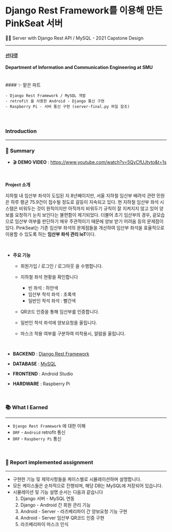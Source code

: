 # Django Rest Framework를 이용해 만든 PinkSeat 서버
👩‍💻 Server with Django Rest API / MySQL - 2021 Capstone Design


---

#### [선다영](https://github.com/dayowoo)
#### Department of Information and Communication Engineering at SMU
<br>
#### ✨ 맡은 파트

	- Django Rest Framework / MySQL 개발
	- retrofit 을 사용한 Android - Django 통신 구현
	- Raspberry Pi - 서버 통신 구현 (server-final.py 파일 참조)

#### <br>

### Introduction

---

### 💌 Summary

* 🎬 **DEMO VIDEO** : https://www.youtube.com/watch?v=5QyCfUJtvto&t=1s

  <br>

**Project 소개**

지하철 내 임산부 좌석이 도입된 지 8년째이지만, 서울 지하철 임산부 배려석 관련 민원은 하루 평균 75.9건이 접수될 정도로 갈등이 지속되고 있다. 현 지하철 임산부 좌석 시스템은 비워두는 것이 원칙이지만 아직까지 비워두기 규칙이 잘 지켜지지 않고 있어 양보를 요청하기 눈치 보인다는 불편함이 제기되었다. 더불어 초기 임산부의 경우, 겉모습으로 임산부 여부를 판단하기 매우 주관적이기 때문에 양보 받기 어려움 등의 문제점이 있다. PinkSeat는 기존 임산부 좌석의 문제점들을 개선하여 임산부 좌석을 효율적으로 이용할 수 있도록 하는 **임산부 좌석 관리 IoT**이다.

  <br>

* **주요 기능**

  * 회원가입 / 로그인 / 로그아웃 을 수행합니다.

  * 지하철 좌석 현황을 확인합니다

    * 빈 좌석 : 하얀색
    * 임산부 착석 좌석 : 초록색
    * 일반인 착석 좌석 : 빨간색 

  * QR코드 인증을 통해 임산부를 인증합니다.

  * 일반인 착석 좌석에 양보요청을 울립니다.

  * 마스크 착용 여부를 구분하여 미착용시, 알람을 울립니다.

    <br>

* **BACKEND** : [Django Rest Framework](https://github.com/dayowoo/PinkSeat-Server)

* **DATABASE** : [MySQL](https://github.com/dayowoo/PinkSeat-Server)

* **FRONTEND** : Android Studio

* **HARDWARE** : Raspberry Pi

<br>



### 📚 What I Earned

---

-   `Django Rest Framework` 에 대한 이해
-   `DRF` - `Android` retrofit 통신
-   `DRF` - `Raspberry Pi`  통신

<br>



### 📢 Report implemented assignment

---

* 구현한 기능 및 제약사항들을 케이스별로 시뮬레이션하며 설명합니다.
* 모든 케이스들은 순차적으로 진행되며, 해당 DB는 MySQL에 저장되어 있습니다.
* 시뮬레이션 및 기능 설명 순서는 다음과 같습니다
  1. Django 서버 - MySQL 연동
  2. Django - Android 간 회원 관리 기능
  3. Android - Server - 라즈베리파이 간 양보요청 기능 구현
  4. Android - Server 임산부 QR코드 인증 구현
  5. 라즈베리파이 마스크 인식

